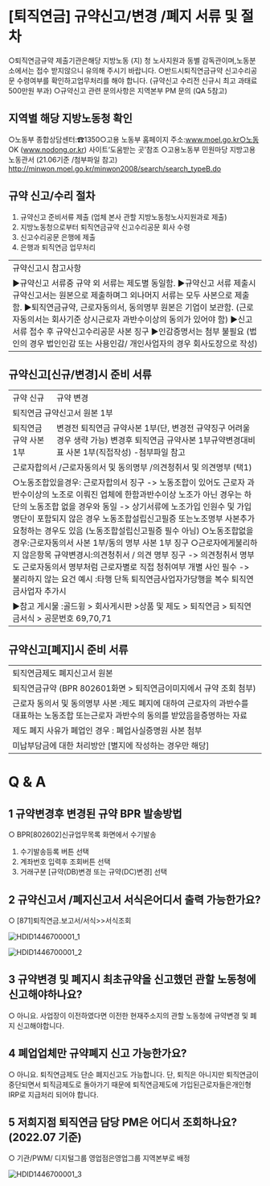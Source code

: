 # [퇴직연금] 규약신고/변경 /폐지 서류 및 절차
○퇴직연금규약 제출기관은해당 지방노동
(지)
청 노사지원과 동별 감독관이며,노동분소에서는 접수 받지않으니 유의해 주시기 바랍니다.
○반드시퇴직연금규약 신고수리공문 수령여부를 확인하고업무처리를 해야 합니다.
(규약신고 수리전 신규시 최고 과태료 500만원 부과)
○규약신고 관련 문의사항은 지역본부 PM 문의
(QA 5참고)
## 지역별 해당 지방노동청 확인
○노동부 종합상담센터:☎1350○고용
노동부 홈페이지 주소:www.moel.go.kr○노동
OK (www.nodong.or.kr)
사이트‘도움받는 곳’참조
○고용노동부 민원마당 지방고용노동관서
(21.06기준 /첨부파일 참고)
http://minwon.moel.go.kr/minwon2008/search/search_typeB.do
## 규약 신고/수리 절차
1. 규약신고 준비서류 제출
(업체 본사 관할 지방노동청노사지원과로 제출)
2. 지방노동청으로부터 퇴직연금규약 신고수리공문 회사 수령
3. 신고수리공문 은행에 제출
4. 은행과 퇴직연금 업무처리

<table><tbody><tr>
<td>
규약신고시 참고사항</td></tr><tr>
<td>▶규약신고 서류중 규약 외 서류는 제도별 동일함.
▶규약신고 서류 제출시 규약신고서는 원본으로 제출하며그 외나머지 서류는 모두 사본으로 제출함.
▶퇴직연금규약, 근로자동의서, 동의명부 원본은 기업이 보관함.
(근로자동의서는 회사기준 상시근로자 과반수이상의 동의가 있어야 함)
▶신고서류 접수 후 규약신고수리공문 사본 징구
▶인감증명서는 첨부 불필요
(법인의 경우 법인인감 또는 사용인감/ 개인사업자의 경우 회사도장으로 작성)</td></tr></tbody>
</table>


## 규약신고[신규/변경]시 준비 서류

<table><tbody><tr>
<td>
규약 신규</td>
<td>
규약 변경</td></tr><tr>
<td colspan="2">
퇴직연금 규약신고서 원본 1부</td></tr><tr>
<td>
퇴직연금규약 사본 1부</td>
<td>변경전 퇴직연금 규약사본 1부(단, 변경전 규약징구 어려울 경우 생략 가능)
변경후 퇴직연금 규약사본 1부규약변경대비표 사본 1부(직접작성) -첨부파일 참고</td></tr><tr>
<td colspan="2">
근로자합의서 /근로자동의서 및 동의명부 /의견청취서 및 의견명부 (택1)</td></tr><tr>
<td colspan="2">○노동조합있을경우: 근로자합의서 징구
-> 노동조합이 있어도 근로자 과반수이상의 노조로 이뤄진 업체에 한함과반수이상 노조가 아닌 경우는 하단의 노동조합 없을 경우와 동일
-> 상기서류에 노조가입 인원수 및 가입명단이 포함되지 않은 경우 노동조합설립신고필증 또는노조명부 사본추가 요청하는 경우도 있음 (노동조합설립신고필증 필수 아님)
○노동조합없을경우:근로자동의서 사본 1부/동의 명부 사본 1부 징구
○근로자에게불리하지 않은항목 규약변경시:의견청취서 / 의견 명부 징구
-> 의견청취서 명부도 근로자동의서 명부처럼 근로자별로 직접 청취여부 개별 사인 필수
-> 불리하지 않는 요건 예시 :타행 단독 퇴직연금사업자가당행을 복수 퇴직연금사업자 추가시</td></tr><tr>
<td colspan="2">
▶참고 게시물 :골드윙 > 회사게시판 >상품 및 제도 > 퇴직연금 > 퇴직연금서식 > 공문번호 69,70,71</td></tr></tbody>
</table>


## 규약신고[폐지]시 준비 서류

<table><tbody><tr>
<td>
퇴직연금제도 폐지신고서 원본</td></tr><tr>
<td>
퇴직연금규약 (BPR 802601화면 > 퇴직연금이미지에서 규약 조회 첨부)</td></tr><tr>
<td>근로자 동의서 및 동의명부 사본 :제도 폐지에 대하여 근로자의 과반수를 대표하는 노동조합 또는근로자 과반수의 동의를 받았음을증명하는 자료</td></tr><tr>
<td>
제도 폐지 사유가 폐업인 경우 : 폐업사실증명원 사본 첨부</td></tr><tr>
<td>
미납부담금에 대한 처리방안 [별지에 작성하는 경우만 해당]</td></tr></tbody>
</table>


# Q & A
## 1 규약변경후 변경된 규약 BPR 발송방법
○ BPR[802602]신규업무목록 화면에서 수기발송
1. 수기발송등록 버튼 선택
2. 계좌번호 입력후 조회버튼 선택
3. 거래구분 [규약(DB)변경 또는 규약(DC)변경] 선택
## 2 규약신고서 /폐지신고서 서식은어디서 출력 가능한가요?
○ [871]퇴직연금.보고서/서식>>서식조회

![HDID1446700001_1](HDID1446700001_1.png)


![HDID1446700001_2](HDID1446700001_2.png)

## 3 규약변경 및 폐지시 최초규약을 신고했던 관할 노동청에 신고해야하나요?
○ 아니요.
사업장이 이전하였다면 이전한 현재주소지의 관할 노동청에 규약변경 및 폐지 신고해야합니다.
## 4 폐업업체만 규약폐지 신고 가능한가요?
○ 아니요.
퇴직연금제도 단순 폐지신고도 가능합니다.
단, 퇴직은 아니지만 퇴직연금이 중단되면서 퇴직금제도로 돌아가기 때문에 퇴직연금제도에 가입된근로자들은개인형 IRP로 지급처리 되어야 합니다.
## 5 저희지점 퇴직연금 담당 PM은 어디서 조회하나요? (2022.07 기준)
○ 기관/PWM/ 디지털그룹 영업점은영업그룹 지역본부로 배정

![HDID1446700001_3](HDID1446700001_3.jpg)

